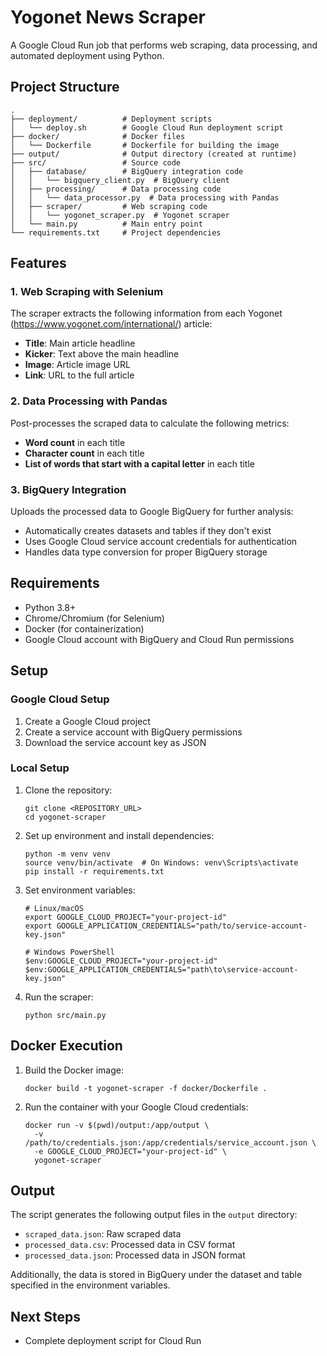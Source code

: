 # Yogonet News Scraper

A Google Cloud Run job that performs web scraping, data processing, and automated deployment using Python.

## Project Structure

```
.
├── deployment/          # Deployment scripts
│   └── deploy.sh        # Google Cloud Run deployment script
├── docker/              # Docker files
│   └── Dockerfile       # Dockerfile for building the image
├── output/              # Output directory (created at runtime)
├── src/                 # Source code
│   ├── database/        # BigQuery integration code
│   │   └── bigquery_client.py  # BigQuery client
│   ├── processing/      # Data processing code
│   │   └── data_processor.py  # Data processing with Pandas
│   ├── scraper/         # Web scraping code
│   │   └── yogonet_scraper.py  # Yogonet scraper
│   └── main.py          # Main entry point
└── requirements.txt     # Project dependencies
```

## Features

### 1. Web Scraping with Selenium

The scraper extracts the following information from each Yogonet (https://www.yogonet.com/international/) article:
- **Title**: Main article headline
- **Kicker**: Text above the main headline
- **Image**: Article image URL
- **Link**: URL to the full article

### 2. Data Processing with Pandas

Post-processes the scraped data to calculate the following metrics:
- **Word count** in each title
- **Character count** in each title
- **List of words that start with a capital letter** in each title

### 3. BigQuery Integration

Uploads the processed data to Google BigQuery for further analysis:
- Automatically creates datasets and tables if they don't exist
- Uses Google Cloud service account credentials for authentication
- Handles data type conversion for proper BigQuery storage

## Requirements

- Python 3.8+
- Chrome/Chromium (for Selenium)
- Docker (for containerization)
- Google Cloud account with BigQuery and Cloud Run permissions

## Setup

### Google Cloud Setup

1. Create a Google Cloud project
2. Create a service account with BigQuery permissions
3. Download the service account key as JSON

### Local Setup

1. Clone the repository:
   ```
   git clone <REPOSITORY_URL>
   cd yogonet-scraper
   ```

2. Set up environment and install dependencies:
   ```
   python -m venv venv
   source venv/bin/activate  # On Windows: venv\Scripts\activate
   pip install -r requirements.txt
   ```

3. Set environment variables:
   ```
   # Linux/macOS
   export GOOGLE_CLOUD_PROJECT="your-project-id"
   export GOOGLE_APPLICATION_CREDENTIALS="path/to/service-account-key.json"
   
   # Windows PowerShell
   $env:GOOGLE_CLOUD_PROJECT="your-project-id"
   $env:GOOGLE_APPLICATION_CREDENTIALS="path\to\service-account-key.json"
   ```

4. Run the scraper:
   ```
   python src/main.py
   ```

## Docker Execution

1. Build the Docker image:
   ```
   docker build -t yogonet-scraper -f docker/Dockerfile .
   ```

2. Run the container with your Google Cloud credentials:
   ```
   docker run -v $(pwd)/output:/app/output \
     -v /path/to/credentials.json:/app/credentials/service_account.json \
     -e GOOGLE_CLOUD_PROJECT="your-project-id" \
     yogonet-scraper
   ```

## Output

The script generates the following output files in the `output` directory:
- `scraped_data.json`: Raw scraped data
- `processed_data.csv`: Processed data in CSV format
- `processed_data.json`: Processed data in JSON format

Additionally, the data is stored in BigQuery under the dataset and table specified in the environment variables.

## Next Steps

- Complete deployment script for Cloud Run
